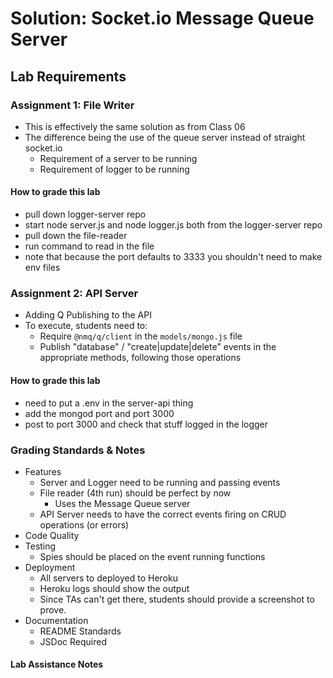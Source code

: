 # Solution: Socket.io Message Queue Server

## Lab Requirements

### Assignment 1: File Writer
* This is effectively the same solution as from Class 06
* The difference being the use of the queue server instead of straight socket.io
  * Requirement of a server to be running
  * Requirement of logger to be running
  
#### How to grade this lab

* pull down logger-server repo
* start node server.js and node logger.js both from the logger-server repo
* pull down the file-reader
* run command to read in the file
* note that because the port defaults to 3333 you shouldn't need to make env files

  
### Assignment 2: API Server
* Adding Q Publishing to the API
* To execute, students need to:
  * Require `@nmq/q/client` in the `models/mongo.js` file
  * Publish "database" / "create|update|delete" events in the appropriate methods, following those operations
  
#### How to grade this lab
* need to put a .env in the server-api thing
* add the mongod port and port 3000
* post to port 3000 and check that stuff logged in the logger

### Grading Standards & Notes
  * Features
    * Server and Logger need to be running and passing events
    * File reader (4th run) should be perfect by now
      * Uses the Message Queue server
    * API Server needs to have the correct events firing on CRUD operations (or errors)
  * Code Quality
  * Testing
    * Spies should be placed on the event running functions
  * Deployment
    * All servers to deployed to Heroku
    * Heroku logs should show the output
    * Since TAs can't get there, students should provide a screenshot to prove.
  * Documentation
    * README Standards
    * JSDoc Required

#### Lab Assistance Notes

